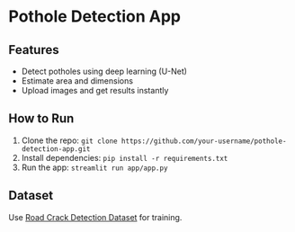 # Pothole Detection App

## Features
- Detect potholes using deep learning (U-Net)
- Estimate area and dimensions
- Upload images and get results instantly

## How to Run
1. Clone the repo: `git clone https://github.com/your-username/pothole-detection-app.git`
2. Install dependencies: `pip install -r requirements.txt`
3. Run the app: `streamlit run app/app.py`

## Dataset
Use [Road Crack Detection Dataset](https://www.kaggle.com/competitions/road-crack-detection) for training.
